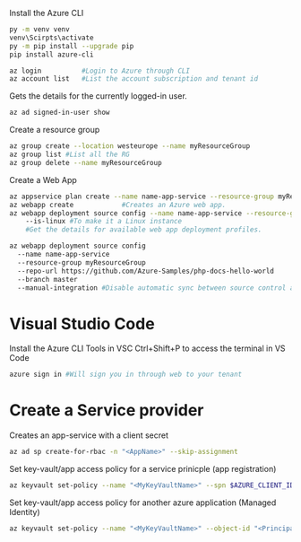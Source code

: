 Install the Azure CLI
```sh
py -m venv venv
venv\Scirpts\activate
py -m pip install --upgrade pip
pip install azure-cli

az login          #Login to Azure through CLI
az account list   #List the account subscription and tenant id
```

Gets the details for the currently logged-in user.
```sh
az ad signed-in-user show
```



Create a resource group
```sh
az group create --location westeurope --name myResourceGroup
az group list #List all the RG
az group delete --name myResourceGroup

```

Create a Web App 
```sh
az appservice plan create --name name-app-service --resource-group myResourceGroup   #Creates an App Service plan.
az webapp create            #Creates an Azure web app.
az webapp deployment source config --name name-app-service --resource-group myResourceGroup 
    --is-linux #To make it a Linux instance
    #Get the details for available web app deployment profiles.

az webapp deployment source config 
  --name name-app-service 
  --resource-group myResourceGroup 
  --repo-url https://github.com/Azure-Samples/php-docs-hello-world 
  --branch master 
  --manual-integration #Disable automatic sync between source control and web. 
```


# Visual Studio Code
Install the Azure CLI Tools in VSC
Ctrl+Shift+P to access the terminal in VS Code
```sh
azure sign in #Will sign you in through web to your tenant
```

# Create a Service provider
Creates an app-service with a client secret 
```sh
az ad sp create-for-rbac -n "<AppName>" --skip-assignment
```

Set key-vault/app access policy for a service prinicple (app registration) 
```sh
az keyvault set-policy --name "<MyKeyVaultName>" --spn $AZURE_CLIENT_ID --secret-permissions backup delete get list set
```

Set key-vault/app access policy for another azure application (Managed Identity)
```sh
az keyvault set-policy --name "<MyKeyVaultName>" --object-id "<PrincipalId>" --secret-permissions get
```

